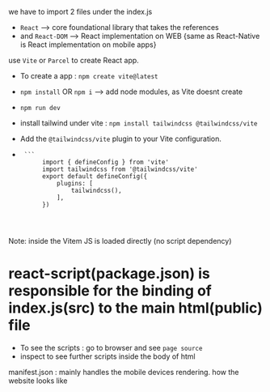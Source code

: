 we have to import 2 files under the index.js 
- `React` --> core foundational library that takes the references 
- and `React-DOM` --> React implementation on WEB {same as React-Native is React implementation on mobile apps}



use `Vite` or `Parcel` to create React app.

- To create a app : `npm create vite@latest`
- `npm install` OR `npm i` --> add node modules, as Vite doesnt create
- `npm run dev`

- install tailwind under vite : `npm install tailwindcss @tailwindcss/vite`
- Add the `@tailwindcss/vite` plugin to your Vite configuration.
-      ```
            import { defineConfig } from 'vite'
            import tailwindcss from '@tailwindcss/vite'
            export default defineConfig({
                plugins: [
                    tailwindcss(),
                ],
            })
    ```



Note: inside the Vitem JS is loaded directly (no script dependency)


# react-script(package.json) is responsible for the binding of index.js(src) to the main html(public) file
- To see the scripts : go to browser and see `page source`
- inspect to see further scripts inside the body of html  



manifest.json : mainly handles the mobile devices rendering. how the website looks like
